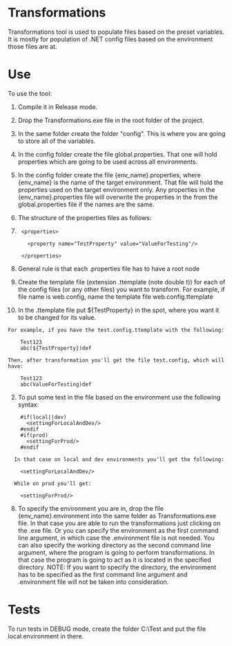 # Transformations

Transformations tool is used to populate files based on the preset variables.
It is mostly for population of .NET config files based on the environment those files are at.

# Use

To use the tool:

1. Compile it in Release mode.

2. Drop the Transformations.exe file in the root folder of the project.

3. In the same folder create the folder "config". This is where you are going to store all of the variables.

4. In the config folder create the file global.properties. That one will hold properties which are going to be used across all environments.

5. In the config folder create the file {env_name}.properties, where {env_name} is the name of the target environment. That file will hold the properties used on the target environment only. Any properties in the {env_name}.properties file will overwrite the properties in the from the global.properties file if the names are the same.

6. The structure of the properties files as follows:

  1. ```
      <properties>
      
        <property name="TestProperty" value="ValueForTesting"/>
        
      </properties>
      ```
  2. General rule is that each .properties file has to have a root node <properties>
  
7. Create the template file (extension .ttemplate (note double t)) for each of the config files (or any other files) you want to transform. For example, if file name is web.config, name the template file web.config.ttemplate

  1. In the .ttemplate file put ${TestProperty} in the spot, where you want it to be changed for its value. 
    
    For example, if you have the test.config.ttemplate with the following:
        
        Test123
        abc(${TestProperty})def
    
    Then, after transformation you'll get the file test.config, which will have:
    
        Test123
        abc(ValueForTesting)def

  2. To put some text in the file based on the environment use the following syntax:
  ```
      #if(local||dev)
        <settingForLocalAndDev/>
      #endif
      #if(prod)
        <settingForProd/>
      #endif
   ``` 
      In that case on local and dev environments you'll get the following:
        
        <settingForLocalAndDev/>
        
      While on prod you'll get:
      
        <settingForProd/>
        
8. To specify the environment you are in, drop the file {env_name}.environment into the same folder as Transformations.exe file. In that case you are able to run the transformations just clicking on the .exe file. Or you can specify the environment as the first command line argument, in which case the .environment file is not needed. You can also specify the working directory as the second command line argument, where the program is going to perform transformations. In that case the program is going to act as it is located in the specified directory. NOTE: If you want to specify the directory, the environment has to be specified as the first command line argument and .environment file will not be taken into consideration.


# Tests

To run tests in DEBUG mode, create the folder C:\Test and put the file local.environment in there.
